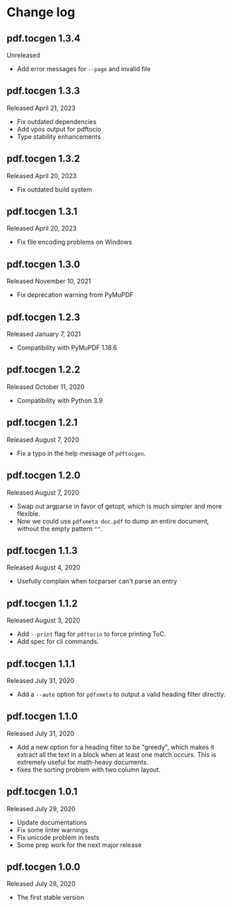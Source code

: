 Change log
==========

pdf.tocgen 1.3.4
----------------

Unreleased

- Add error messages for `--page` and invalid file

pdf.tocgen 1.3.3
----------------

Released April 21, 2023

- Fix outdated dependencies
- Add vpos output for pdftocio
- Type stability enhancements

pdf.tocgen 1.3.2
----------------

Released April 20, 2023

- Fix outdated build system

pdf.tocgen 1.3.1
----------------

Released April 20, 2023

- Fix file encoding problems on Windows

pdf.tocgen 1.3.0
----------------

Released November 10, 2021

- Fix deprecation warning from PyMuPDF

pdf.tocgen 1.2.3
----------------

Released January 7, 2021

- Compatibility with PyMuPDF 1.18.6

pdf.tocgen 1.2.2
----------------

Released October 11, 2020

- Compatibility with Python 3.9

pdf.tocgen 1.2.1
----------------

Released August 7, 2020

- Fix a typo in the help message of `pdftocgen`.

pdf.tocgen 1.2.0
----------------

Released August 7, 2020

- Swap out argparse in favor of getopt, which is much simpler and more
  flexible.
- Now we could use `pdfxmeta doc.pdf` to dump an entire document, without the
  empty pattern `""`.

pdf.tocgen 1.1.3
----------------

Released August 4, 2020

- Usefully complain when tocparser can't parse an entry

pdf.tocgen 1.1.2
----------------

Released August 3, 2020

- Add `--print` flag for `pdftocio` to force printing ToC.
- Add spec for cli commands.

pdf.tocgen 1.1.1
----------------

Released July 31, 2020

- Add a `--auto` option for `pdfxmeta` to output a valid heading filter directly.

pdf.tocgen 1.1.0
----------------

Released July 31, 2020

- Add a new option for a heading filter to be "greedy", which makes it extract
  all the text in a block when at least one match occurs. This is extremely
  useful for math-heavy documents.
- fixes the sorting problem with two column layout.

pdf.tocgen 1.0.1
----------------

Released July 29, 2020

- Update documentations
- Fix some linter warnings
- Fix unicode problem in tests
- Some prep work for the next major release

pdf.tocgen 1.0.0
----------------

Released July 28, 2020

- The first stable version
